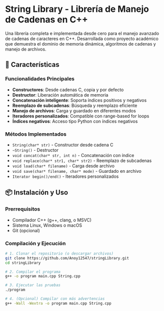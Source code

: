 # String Library - Librería de Manejo de Cadenas en C++

Una librería completa e implementada desde cero para el manejo avanzado de cadenas de caracteres en C++. Desarrollada como proyecto académico que demuestra el dominio de memoria dinámica, algoritmos de cadenas y manejo de archivos.

## 🚀 Características

### Funcionalidades Principales
-  **Constructores**: Desde cadenas C, copia y por defecto
-  **Destructor**: Liberación automática de memoria
-  **Concatenación inteligente**: Soporta índices positivos y negativos
-  **Reemplazo de subcadenas**: Búsqueda y reemplazo eficiente
-  **Manejo de archivos**: Carga y guardado en diferentes modos
-  **Iteradores personalizados**: Compatible con range-based for loops
-  **Índices negativos**: Acceso tipo Python con índices negativos

### Métodos Implementados
- `String(char* str)` - Constructor desde cadena C
- `~String()` - Destructor
- `void concat(char* str, int n)` - Concatenación con índice
- `void replace(char* str1, char* str2)` - Reemplazo de subcadenas
- `void load(char* filename)` - Carga desde archivo
- `void save(char* filename, char* mode)` - Guardado en archivo
- `Iterator begin()/end()` - Iteradores personalizados

## 📦 Instalación y Uso

### Prerrequisitos
- Compilador C++ (g++, clang, o MSVC)
- Sistema Linux, Windows o macOS
- Git (opcional)

### Compilación y Ejecución

```bash
# 1. Clonar el repositorio (o descargar archivos)
git clone https://github.com/Anoy12547/stringLibrary.git
cd stringLibrary

# 2. Compilar el programa
g++ -o program main.cpp String.cpp

# 3. Ejecutar las pruebas
./program

# 4. (Opcional) Compilar con más advertencias
g++ -Wall -Wextra -o program main.cpp String.cpp
